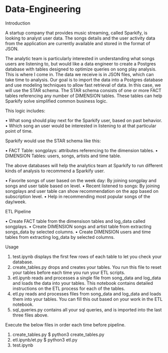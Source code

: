 # Data-Engineering

Introduction


A startup company that provides music streaming, called Sparkify, is looking to analyst user data. The songs details and the user activity data from the application are currently available and stored in the format of JSON.

The analytic team is particularly interested in understanding what songs users are listening to, but would like a data engineer to create a Postgres database with tables designed to optimize queries on song play analysis. This is where I come in.
The data we receive is in JSON files, which can take time to analysis.
Our goal is to import the data into a Postgres database and use modeling techniques to allow fast retrieval of data. In this case, we will use the STAR schema.
The STAR schema consists of one or more FACT tables referencing any number of DIMENSION tables. These tables can help Sparkify solve simplified common business logic. 

This logic includes:

•	What song should play next for the Sparkify user, based on past behavior.
•	Which song an user would be interested in listening to at that particular point of time.

Sparkify would use the STAR schema like this:

•	FACT Table: songplays: attributes referencing to the dimension tables.
•	DIMENSION Tables: users, songs, artists and time table.

The above databases will help the analytics team at Sparkify to run different kinds of analysis to recommend a Sparkify user.

•	Favorite songs of user based on the week day: By joining songplay and songs and user table based on level.
•	Recent listened to songs: By joining songplays and user table can show recommendation on the app based on subscription level.
•	Help in recommending most popular songs of the day/week.

ETL Pipeline

•	Create FACT table from the dimensison tables and log_data called songplays.
•	Create DIMENSION songs and artist table from extracting songs_data by selected columns.
•	Create DIMENSION users and time tables from extracting log_data by selected columns.

Usage

1.	test.ipynb displays the first few rows of each table to let you check your database.
2.	create_tables.py drops and creates your tables. You run this file to reset your tables before each time you run your ETL scripts.
3.	etl.ipynb reads and processes a single file from song_data and log_data and loads the data into your tables. This notebook contains detailed instructions on the ETL process for each of the tables.
4.	etl.py reads and processes files from song_data and log_data and loads them into your tables. You can fill this out based on your work in the ETL notebook.
5.	sql_queries.py contains all your sql queries, and is imported into the last three files above.


Execute the below files in order each time before pipeline.

1.	create_tables.py $ python3 create_tables.py
2.	etl.ipynb/et.py $ python3 etl.py
3.	test.ipynb

